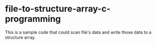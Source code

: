 # file-to-structure-array-c-programming
This is a sample code that could scan file's data and write those data to a structure array.

